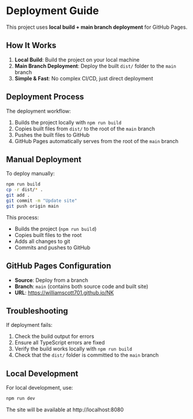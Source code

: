 # Deployment Guide

This project uses **local build + main branch deployment** for GitHub Pages.

## How It Works

1. **Local Build**: Build the project on your local machine
2. **Main Branch Deployment**: Deploy the built `dist/` folder to the `main` branch
3. **Simple & Fast**: No complex CI/CD, just direct deployment

## Deployment Process

The deployment workflow:
1. Builds the project locally with `npm run build`
2. Copies built files from `dist/` to the root of the `main` branch
3. Pushes the built files to GitHub
4. GitHub Pages automatically serves from the root of the `main` branch

## Manual Deployment

To deploy manually:

```bash
npm run build
cp -r dist/* .
git add .
git commit -m "Update site"
git push origin main
```

This process:
- Builds the project (`npm run build`)
- Copies built files to the root
- Adds all changes to git
- Commits and pushes to GitHub

## GitHub Pages Configuration

- **Source**: Deploy from a branch
- **Branch**: `main` (contains both source code and built site)
- **URL**: https://williamscott701.github.io/NK

## Troubleshooting

If deployment fails:
1. Check the build output for errors
2. Ensure all TypeScript errors are fixed
3. Verify the build works locally with `npm run build`
4. Check that the `dist/` folder is committed to the `main` branch

## Local Development

For local development, use:
```bash
npm run dev
```

The site will be available at http://localhost:8080
